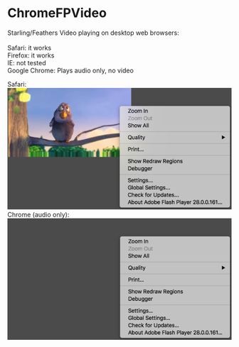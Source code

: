 # ChromeFPVideo
Starling/Feathers Video playing on desktop web browsers:<br><br>
Safari: it works<br>
Firefox: it works<br>
IE: not tested<br>
Google Chrome: Plays audio only, no video<br>


Safari:<br>![Safari](https://github.com/AlexUrrutia/ChromeFPVideo/blob/master/screenshots/safari.png?raw=true "Safary plays video fine")<br>
Chrome (audio only):<br>![Chrome](https://github.com/AlexUrrutia/ChromeFPVideo/blob/master/screenshots/chrome.png?raw=true "Audio only")
